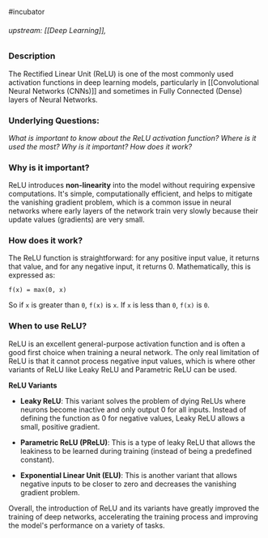 #incubator 
###### upstream: [[Deep Learning]], 

### Description

The Rectified Linear Unit (ReLU) is one of the most commonly used activation functions in deep learning models, particularly in [[Convolutional Neural Networks (CNNs)]] and sometimes in Fully Connected (Dense) layers of Neural Networks.

### Underlying Questions: 

*What is important to know about the ReLU activation function? Where is it used the most? Why is it important? How does it work?*

### Why is it important?

ReLU introduces **non-linearity** into the model without requiring expensive computations. It's simple, computationally efficient, and helps to mitigate the vanishing gradient problem, which is a common issue in neural networks where early layers of the network train very slowly because their update values (gradients) are very small.

### How does it work?

The ReLU function is straightforward: for any positive input value, it returns that value, and for any negative input, it returns 0. Mathematically, this is expressed as:

```
f(x) = max(0, x)
```

So if `x` is greater than `0`, `f(x)` is `x`. If `x` is less than `0`, `f(x)` is `0`.


### When to use ReLU?

ReLU is an excellent general-purpose activation function and is often a good first choice when training a neural network. The only real limitation of ReLU is that it cannot process negative input values, which is where other variants of ReLU like Leaky ReLU and Parametric ReLU can be used.

**ReLU Variants**

-   **Leaky ReLU**: This variant solves the problem of dying ReLUs where neurons become inactive and only output 0 for all inputs. Instead of defining the function as 0 for negative values, Leaky ReLU allows a small, positive gradient.
    
-   **Parametric ReLU (PReLU)**: This is a type of leaky ReLU that allows the leakiness to be learned during training (instead of being a predefined constant).
    
-   **Exponential Linear Unit (ELU)**: This is another variant that allows negative inputs to be closer to zero and decreases the vanishing gradient problem.
    

Overall, the introduction of ReLU and its variants have greatly improved the training of deep networks, accelerating the training process and improving the model's performance on a variety of tasks.